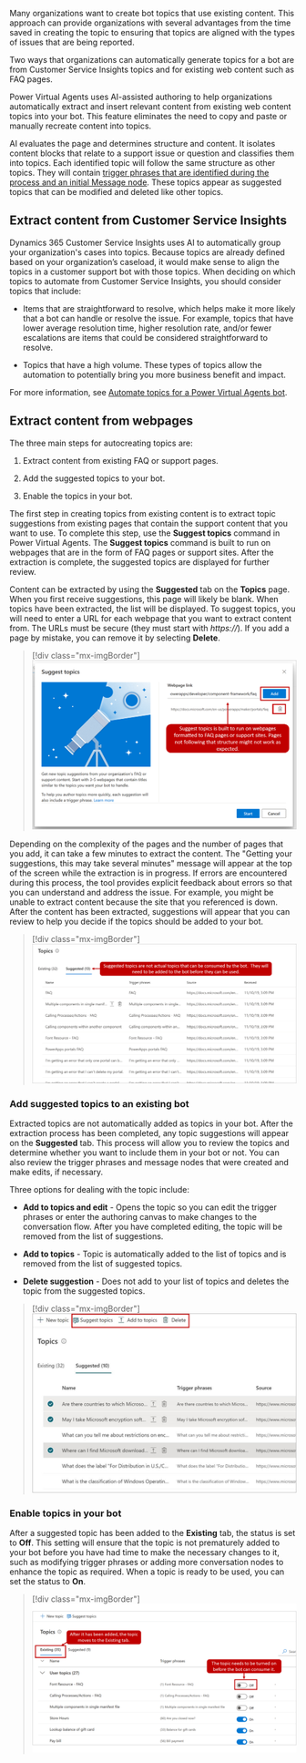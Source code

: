 Many organizations want to create bot topics that use existing content. This approach can provide organizations with several advantages from the time saved in creating the topic to ensuring that topics are aligned with the types of issues that are being reported. 

Two ways that organizations can automatically generate topics for a bot are from Customer Service Insights topics and for existing web content such as FAQ pages. 

Power Virtual Agents uses AI-assisted authoring to help organizations automatically extract and insert relevant content from existing web content topics into your bot. This feature eliminates the need to copy and paste or manually recreate content into topics.

AI evaluates the page and determines structure and content. It isolates content blocks that relate to a support issue or question and classifies them into topics. Each identified topic will follow the same structure as other topics. They will contain [trigger phrases that are identified during the process and an initial Message node](https://docs.microsoft.com/power-virtual-agents/authoring-create-edit-topics/?azure-portal=true). These topics appear as suggested topics that can be modified and deleted like other topics.

## Extract content from Customer Service Insights 

Dynamics 365 Customer Service Insights uses AI to automatically group your organization's cases into topics. Because topics are already defined based on your organization’s caseload, it would make sense to align the topics in a customer support bot with those topics. When deciding on which topics to automate from Customer Service Insights, you should consider topics that include: 

- Items that are straightforward to resolve, which helps make it more likely that a bot can handle or resolve the issue. For example, topics that have lower average resolution time, higher resolution rate, and/or fewer escalations are items that could be considered straightforward to resolve.

- Topics that have a high volume. These types of topics allow the automation to potentially bring you more business benefit and impact. 

For more information, see [Automate topics for a Power Virtual Agents bot](https://docs.microsoft.com/dynamics365/ai/customer-service-insights/automate-topics/?azure-portal=true).

## Extract content from webpages

The three main steps for autocreating topics are:

1. Extract content from existing FAQ or support pages.

1. Add the suggested topics to your bot.

1. Enable the topics in your bot.

The first step in creating topics from existing content is to extract topic suggestions from existing pages that contain the support content that you want to use. To complete this step, use the **Suggest topics** command in Power Virtual Agents. The **Suggest topics** command is built to run on webpages that are in the form of FAQ pages or support sites. After the extraction is complete, the suggested topics are displayed for further review.

Content can be extracted by using the **Suggested** tab on the **Topics** page. When you first receive suggestions, this page will likely be blank. When topics have been extracted, the list will be displayed. To suggest topics, you will need to enter a URL for each webpage that you want to extract content from. The URLs must be secure (they must start with *https://*). If you add a page by mistake, you can remove it by selecting **Delete**.

> [!div class="mx-imgBorder"]
> [![Suggest topics is built to run on webpages formatted as FAQ pages or support sites. Pages not following that structure might not work as expected.](../media/4-1.png)](../media/4-1.png#lightbox)

Depending on the complexity of the pages and the number of pages that you add, it can take a few minutes to extract the content. The "Getting your suggestions, this may take several minutes" message will appear at the top of the screen while the extraction is in progress. If errors are encountered during this process, the tool provides explicit feedback about errors so that you can understand and address the issue. For example, you might be unable to extract content because the site that you referenced is down. After the content has been extracted, suggestions will appear that you can review to help you decide if the topics should be added to your bot.

> [!div class="mx-imgBorder"]
> [![Suggested topics are not actual topics that can be consumed by the bot. They must be added to the bot before use.](../media/4-3.png)](../media/4-3.png#lightbox)

### Add suggested topics to an existing bot

Extracted topics are not automatically added as topics in your bot. After the extraction process has been completed, any topic suggestions will appear on the **Suggested** tab. This process will allow you to review the topics and determine whether you want to include them in your bot or not. You can also review the trigger phrases and message nodes that were created and make edits, if necessary.

Three options for dealing with the topic include:

- **Add to topics and edit** - Opens the topic so you can edit the trigger phrases or enter the authoring canvas to make changes to the conversation flow. After you have completed editing, the topic will be removed from the list of suggestions.

- **Add to topics** - Topic is automatically added to the list of topics and is removed from the list of suggested topics.

- **Delete suggestion** - Does not add to your list of topics and deletes the topic from the suggested topics.

> [!div class="mx-imgBorder"]
> [![Screenshot of how to suggest topics and add to topics.](../media/4-4.png)](../media/4-4.png#lightbox)

### Enable topics in your bot

After a suggested topic has been added to the **Existing** tab, the status is set to **Off**. This setting will ensure that the topic is not prematurely added to your bot before you have had time to make the necessary changes to it, such as modifying trigger phrases or adding more conversation nodes to enhance the topic as required. When a topic is ready to be used, you can set the status to **On**.

> [!div class="mx-imgBorder"]
> [![After it has been added, the topic moves to the existing list. Turn on the topic so the bot can consume it.](../media/4-5.png)](../media/4-5.png#lightbox)
